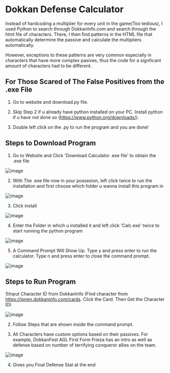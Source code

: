 # Dokkan Defense Calculator

Instead of hardcoding a multiplier for every unit in the game(Too tedious), I used Python to search through DokkanInfo.com and search through the html file of characters. There, I then find patterns in the HTML file that automatically determine the passive and calculate the multipliers automatically. 

However, exceptions to these patterns are very common especially in characters that have more complex pasives, thus the code for a signficant amount of characters had to be different.

## For Those Scared of The False Positives from the .exe File
1) Go to website and download.py file.



2) Skip Step 2 if u already have python installed on your PC. Install python if u have not done so (https://www.python.org/downloads/).



3) Double left click on the .py to run the program and you are done!

## Steps to Download Program

1) Go to Website and Click 'Download Calculator .exe file' to obtain the .exe file



![image](https://github.com/RandomNerd01/Dokkan-Calculator/assets/142955018/16ca5262-3ae0-48a0-9609-dffa7f6ef851)






2) With The .exe file now in your possesion, left click twice to run the installation and first choose which folder u wanna install this program in



![image](https://github.com/RandomNerd01/Dokkan-Calculator/assets/142955018/5f22b1ac-d52b-4e2f-8623-7212a6854b9c)

  


3) Click install




![image](https://github.com/RandomNerd01/Dokkan-Calculator/assets/142955018/389c0937-e0a9-408e-94de-00bb95368799)






4) Enter the Folder in which u installed it and left click 'Calc.exe' twice to start running the python program




![image](https://github.com/RandomNerd01/Dokkan-Calculator/assets/142955018/2222f50d-0d5c-4e5e-8123-be13d39772f3)






5) A Command Prompt Will Show Up. Type y and press  enter to run the calculator. Type n and press enter to close the command prompt.



![image](https://github.com/RandomNerd01/Dokkan-Calculator/assets/142955018/e68b6f57-454a-4549-acf9-84bda192bca3)







## Steps to Run Program

1)Input Character ID from DokkanInfo (Find character from https://jpnen.dokkaninfo.com/cards. Click the Card. Then Get the Character ID)


![image](https://github.com/Suiron99/Dokkan-Calculator/assets/142955018/0563585b-4bfb-4f77-857f-8c79e7f97f0e)




2) Follow Steps that are shown inside the command prompt.




3) All Characters have custom options based on their passives. For example, DokkanFest AGL First Form Frieza has an intro as well as defense based on number of terrifying conqueror allies on the team.



![image](https://github.com/RandomNerd01/Dokkan-Calculator/assets/142955018/7154a8f9-893d-41c0-a992-69d96615a362)





4) Gives you Final Defense Stat at the end

















